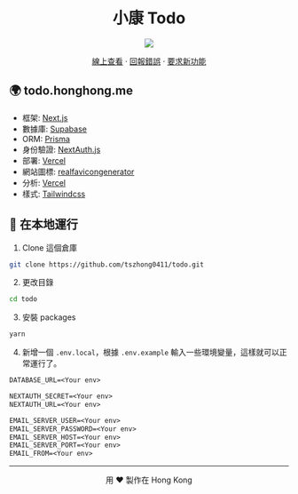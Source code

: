 <h1 align="center">
 小康 Todo
</h1>

<p align="center">
  <img src="https://socialify.git.ci/tszhong0411/todo/image?font=Inter&forks=1&issues=1&logo=https://honghong.me/static/images/projects/todo/logo.png&name=1&owner=1&pattern=Diagonal%20Stripes&pulls=1&stargazers=1&theme=Dark">
</p>

<p align="center">
    <a href="https://todo.honghong.me" target="blank">線上查看</a>
    ·
    <a href="https://github.com/tszhong0411/todo/issues/new/choose">回報錯誤</a>
    ·
    <a href="https://github.com/tszhong0411/todo/issues/new/choose">要求新功能</a>
</p>

## 🌍 todo.honghong.me

- 框架: [Next.js](https://nextjs.org/)
- 數據庫: [Supabase](https://supabase.com/)
- ORM: [Prisma](https://prisma.io/)
- 身份驗證: [NextAuth.js](https://next-auth.js.org/)
- 部署: [Vercel](https://vercel.com)
- 網站圖標: [realfavicongenerator](https://realfavicongenerator.net/)
- 分析: [Vercel](https://vercel.com/)
- 樣式: [Tailwindcss](https://tailwindcss.com)

## 👋 在本地運行

1. Clone 這個倉庫

```sh
git clone https://github.com/tszhong0411/todo.git
```

2. 更改目錄

```sh
cd todo
```

3. 安裝 packages

```sh
yarn
```

4. 新增一個 `.env.local`，根據 `.env.example` 輸入一些環境變量，這樣就可以正常運行了。

```txt
DATABASE_URL=<Your env>

NEXTAUTH_SECRET=<Your env>
NEXTAUTH_URL=<Your env>

EMAIL_SERVER_USER=<Your env>
EMAIL_SERVER_PASSWORD=<Your env>
EMAIL_SERVER_HOST=<Your env>
EMAIL_SERVER_PORT=<Your env>
EMAIL_FROM=<Your env>
```

<hr>
<p align="center">
用 ❤️ 製作在 Hong Kong
</p>
